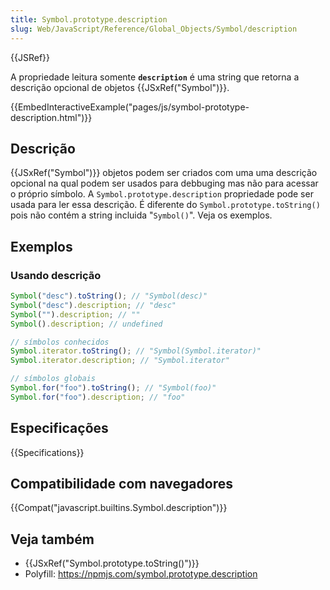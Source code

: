 ```yaml
---
title: Symbol.prototype.description
slug: Web/JavaScript/Reference/Global_Objects/Symbol/description
---
```


{{JSRef}}

A propriedade leitura somente **`description`** é uma string que retorna a descrição opcional de objetos {{JSxRef("Symbol")}}.

{{EmbedInteractiveExample("pages/js/symbol-prototype-description.html")}}

## Descrição

{{JSxRef("Symbol")}} objetos podem ser criados com uma uma descrição opcional na qual podem ser usados para debbuging mas não para acessar o próprio símbolo. A `Symbol.prototype.description` propriedade pode ser usada para ler essa descrição. É diferente do `Symbol.prototype.toString()` pois não contém a string incluida "`Symbol()`". Veja os exemplos.

## Exemplos

### Usando descrição

```js
Symbol("desc").toString(); // "Symbol(desc)"
Symbol("desc").description; // "desc"
Symbol("").description; // ""
Symbol().description; // undefined

// símbolos conhecidos
Symbol.iterator.toString(); // "Symbol(Symbol.iterator)"
Symbol.iterator.description; // "Symbol.iterator"

// símbolos globais
Symbol.for("foo").toString(); // "Symbol(foo)"
Symbol.for("foo").description; // "foo"
```

## Especificações

{{Specifications}}

## Compatibilidade com navegadores

{{Compat("javascript.builtins.Symbol.description")}}

## Veja também

- {{JSxRef("Symbol.prototype.toString()")}}
- Polyfill: <https://npmjs.com/symbol.prototype.description>
